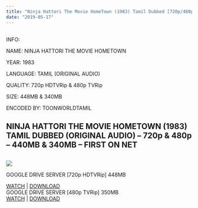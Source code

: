 ```yaml
---
title: "Ninja Hattori The Movie HomeTown (1983) Tamil Dubbed [720p/480p] FIRST ON NET"
date: "2019-05-17"
---
```


## 

INFO:

  

NAME: NINJA HATTORI THE MOVIE HOMETOWN

  

YEAR: 1983

  

LANGUAGE: TAMIL (ORIGINAL AUDIO) 

QUALITY: 720p HDTVRip & 480p TVRip

  

SIZE: 448MB & 340MB

  

ENCODED BY: TOONWORLDTAMIL

## **NINJA HATTORI THE MOVIE HOMETOWN (1983) TAMIL DUBBED (ORIGINAL AUDIO) – 720p & 480p – 440MB & 340MB – FIRST ON NET**

## 

[![](https://1.bp.blogspot.com/-iTcWFNVmSII/XNhN1OX2RcI/AAAAAAAABUs/o93xAr00N1wgGYaejYPgOr_rLSrtoqo5gCLcBGAs/s280/ninja{8cd00c2b6371b4e82b2136421417e8ecb96b705ea6eb9720573582fbfe11734e}2Bhattori{8cd00c2b6371b4e82b2136421417e8ecb96b705ea6eb9720573582fbfe11734e}2Bmovie{8cd00c2b6371b4e82b2136421417e8ecb96b705ea6eb9720573582fbfe11734e}2Btoonworldtamil.jpg)](https://1.bp.blogspot.com/-iTcWFNVmSII/XNhN1OX2RcI/AAAAAAAABUs/o93xAr00N1wgGYaejYPgOr_rLSrtoqo5gCLcBGAs/s1600/ninja{8cd00c2b6371b4e82b2136421417e8ecb96b705ea6eb9720573582fbfe11734e}2Bhattori{8cd00c2b6371b4e82b2136421417e8ecb96b705ea6eb9720573582fbfe11734e}2Bmovie{8cd00c2b6371b4e82b2136421417e8ecb96b705ea6eb9720573582fbfe11734e}2Btoonworldtamil.jpg)

GOOGLE DRIVE SERVER \[720p HDTVRip\] 448MB

[WATCH](https://clk.ink/sSoipqW) | [DOWNLOAD](https://clk.ink/sSoipqW)  
GOOGLE DRIVE SERVER \[480p TVRip\] 350MB  
[WATCH](https://clk.ink/gKj6TV) | [DOWNLOAD](https://clk.ink/gKj6TV)
